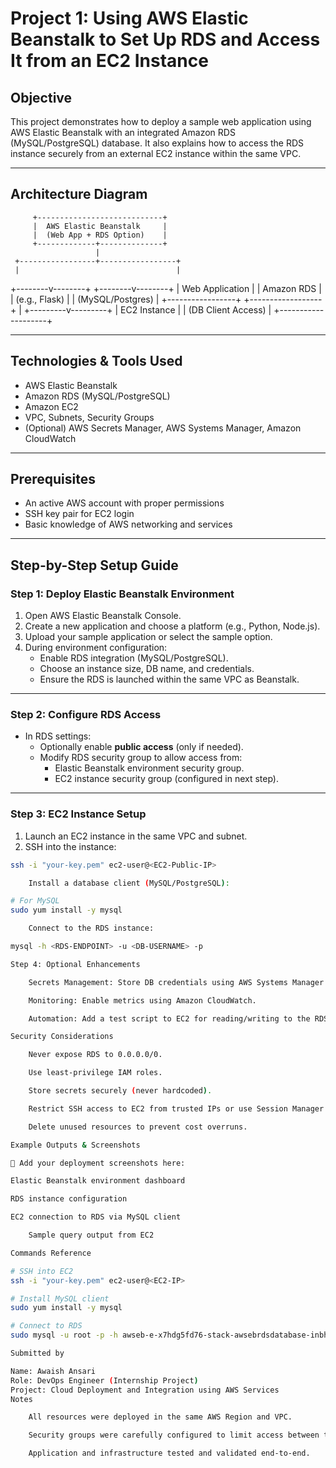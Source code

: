 # Project 1: Using AWS Elastic Beanstalk to Set Up RDS and Access It from an EC2 Instance

## Objective

This project demonstrates how to deploy a sample web application using AWS Elastic Beanstalk with an integrated Amazon RDS (MySQL/PostgreSQL) database. It also explains how to access the RDS instance securely from an external EC2 instance within the same VPC.

---

## Architecture Diagram

         +----------------------------+
         |  AWS Elastic Beanstalk     |
         |  (Web App + RDS Option)    |
         +-------------+--------------+
                       |
     +-----------------+-----------------+
     |                                   |

+--------v--------+ +--------v--------+
| Web Application | | Amazon RDS |
| (e.g., Flask) | | (MySQL/Postgres) |
+-----------------+ +------------------+
|
+---------v---------+
| EC2 Instance |
| (DB Client Access) |
+--------------------+


---

## Technologies & Tools Used

- AWS Elastic Beanstalk
- Amazon RDS (MySQL/PostgreSQL)
- Amazon EC2
- VPC, Subnets, Security Groups
- (Optional) AWS Secrets Manager, AWS Systems Manager, Amazon CloudWatch

---

## Prerequisites

- An active AWS account with proper permissions
- SSH key pair for EC2 login
- Basic knowledge of AWS networking and services

---

## Step-by-Step Setup Guide

### Step 1: Deploy Elastic Beanstalk Environment

1. Open AWS Elastic Beanstalk Console.
2. Create a new application and choose a platform (e.g., Python, Node.js).
3. Upload your sample application or select the sample option.
4. During environment configuration:
   - Enable RDS integration (MySQL/PostgreSQL).
   - Choose an instance size, DB name, and credentials.
   - Ensure the RDS is launched within the same VPC as Beanstalk.

---

### Step 2: Configure RDS Access

- In RDS settings:
  - Optionally enable **public access** (only if needed).
  - Modify RDS security group to allow access from:
    - Elastic Beanstalk environment security group.
    - EC2 instance security group (configured in next step).

---

### Step 3: EC2 Instance Setup

1. Launch an EC2 instance in the same VPC and subnet.
2. SSH into the instance:

```bash
ssh -i "your-key.pem" ec2-user@<EC2-Public-IP>

    Install a database client (MySQL/PostgreSQL):

# For MySQL
sudo yum install -y mysql

    Connect to the RDS instance:

mysql -h <RDS-ENDPOINT> -u <DB-USERNAME> -p

Step 4: Optional Enhancements

    Secrets Management: Store DB credentials using AWS Systems Manager or Secrets Manager.

    Monitoring: Enable metrics using Amazon CloudWatch.

    Automation: Add a test script to EC2 for reading/writing to the RDS database.

Security Considerations

    Never expose RDS to 0.0.0.0/0.

    Use least-privilege IAM roles.

    Store secrets securely (never hardcoded).

    Restrict SSH access to EC2 from trusted IPs or use Session Manager.

    Delete unused resources to prevent cost overruns.

Example Outputs & Screenshots

📸 Add your deployment screenshots here:

Elastic Beanstalk environment dashboard

RDS instance configuration

EC2 connection to RDS via MySQL client

    Sample query output from EC2

Commands Reference

# SSH into EC2
ssh -i "your-key.pem" ec2-user@<EC2-IP>

# Install MySQL client
sudo yum install -y mysql

# Connect to RDS
sudo mysql -u root -p -h awseb-e-x7hdg5fd76-stack-awsebrdsdatabase-inbhy6m pogps.c7u882mc6jgt.ap-south-1.rds.amazonaws.com

Submitted by

Name: Awaish Ansari
Role: DevOps Engineer (Internship Project)
Project: Cloud Deployment and Integration using AWS Services
Notes

    All resources were deployed in the same AWS Region and VPC.

    Security groups were carefully configured to limit access between tiers.

    Application and infrastructure tested and validated end-to-end.

